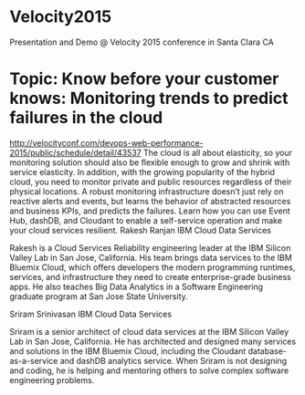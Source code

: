 # Velocity2015
Presentation and Demo @ Velocity 2015 conference in Santa Clara CA
#  Topic: Know before your customer knows: Monitoring trends to predict failures in the cloud
http://velocityconf.com/devops-web-performance-2015/public/schedule/detail/43537
The cloud is all about elasticity, so your monitoring solution should also be flexible enough to grow and shrink with service elasticity. In addition, with the growing popularity of the hybrid cloud, you need to monitor private and public resources regardless of their physical locations. A robust monitoring infrastructure doesn’t just rely on reactive alerts and events, but learns the behavior of abstracted resources and business KPIs, and predicts the failures. Learn how you can use Event Hub, dashDB, and Cloudant to enable a self-service operation and make your cloud services resilient.
Rakesh Ranjan
IBM Cloud Data Services

Rakesh is a Cloud Services Reliability engineering leader at the IBM Silicon Valley Lab in San Jose, California. His team brings data services to the IBM Bluemix Cloud, which offers developers the modern programming runtimes, services, and infrastructure they need to create enterprise-grade business apps. He also teaches Big Data Analytics in a Software Engineering graduate program at San Jose State University.

Sriram Srinivasan
IBM Cloud Data Services

Sriram is a senior architect of cloud data services at the IBM Silicon Valley Lab in San Jose, California. He has architected and designed many services and solutions in the IBM Bluemix Cloud, including the Cloudant database-as-a-service and dashDB analytics service. When Sriram is not designing and coding, he is helping and mentoring others to solve complex software engineering problems.
